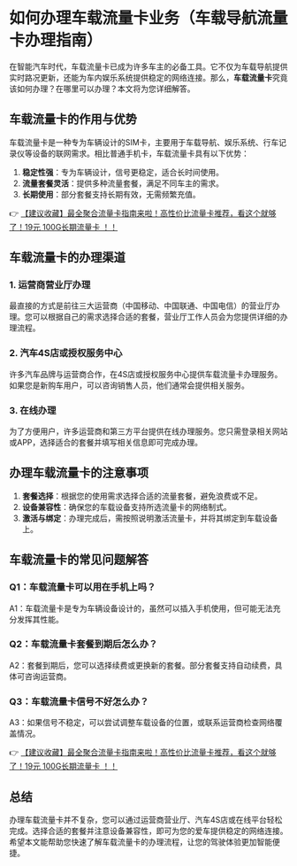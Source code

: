 # 如何办理车载流量卡业务（车载导航流量卡办理指南）

在智能汽车时代，车载流量卡已成为许多车主的必备工具。它不仅为车载导航提供实时路况更新，还能为车内娱乐系统提供稳定的网络连接。那么，**车载流量卡**究竟该如何办理？在哪里可以办理？本文将为您详细解答。

## 车载流量卡的作用与优势

车载流量卡是一种专为车辆设计的SIM卡，主要用于车载导航、娱乐系统、行车记录仪等设备的联网需求。相比普通手机卡，车载流量卡具有以下优势：

1. **稳定性强**：专为车辆设计，信号更稳定，适合长时间使用。
2. **流量套餐灵活**：提供多种流量套餐，满足不同车主的需求。
3. **长期使用**：部分套餐支持长期有效，无需频繁充值。

👉 [【建议收藏】最全聚合流量卡指南来啦！高性价比流量卡推荐，看这个就够了！19元 100G长期流量卡 ！！](https://bit.ly/Liuliangka)

## 车载流量卡的办理渠道

### 1. 运营商营业厅办理
最直接的方式是前往三大运营商（中国移动、中国联通、中国电信）的营业厅办理。您可以根据自己的需求选择合适的套餐，营业厅工作人员会为您提供详细的办理流程。

### 2. 汽车4S店或授权服务中心
许多汽车品牌与运营商合作，在4S店或授权服务中心提供车载流量卡办理服务。如果您是新购车用户，可以咨询销售人员，他们通常会提供相关服务。

### 3. 在线办理
为了方便用户，许多运营商和第三方平台提供在线办理服务。您只需登录相关网站或APP，选择适合的套餐并填写相关信息即可完成办理。

## 办理车载流量卡的注意事项

1. **套餐选择**：根据您的使用需求选择合适的流量套餐，避免浪费或不足。
2. **设备兼容性**：确保您的车载设备支持所选流量卡的网络制式。
3. **激活与绑定**：办理完成后，需按照说明激活流量卡，并将其绑定到车载设备上。

## 车载流量卡的常见问题解答

### Q1：车载流量卡可以用在手机上吗？
A1：车载流量卡是专为车辆设备设计的，虽然可以插入手机使用，但可能无法充分发挥其性能。

### Q2：车载流量卡套餐到期后怎么办？
A2：套餐到期后，您可以选择续费或更换新的套餐。部分套餐支持自动续费，具体可咨询运营商。

### Q3：车载流量卡信号不好怎么办？
A3：如果信号不稳定，可以尝试调整车载设备的位置，或联系运营商检查网络覆盖情况。

👉 [【建议收藏】最全聚合流量卡指南来啦！高性价比流量卡推荐，看这个就够了！19元 100G长期流量卡 ！！](https://bit.ly/Liuliangka)

## 总结

办理车载流量卡并不复杂，您可以通过运营商营业厅、汽车4S店或在线平台轻松完成。选择合适的套餐并注意设备兼容性，即可为您的爱车提供稳定的网络连接。希望本文能帮助您快速了解车载流量卡的办理流程，让您的驾驶体验更加智能便捷。
